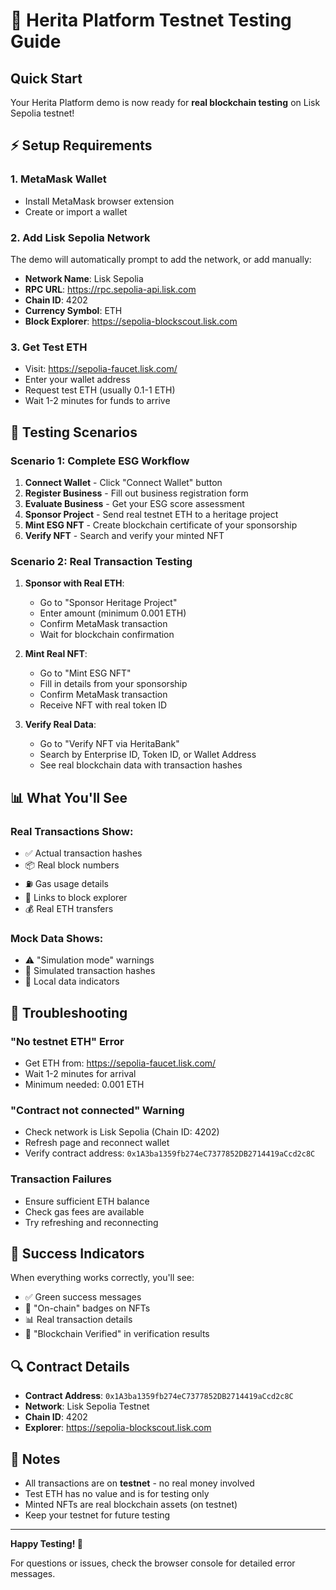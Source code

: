 # 🚀 Herita Platform Testnet Testing Guide

## Quick Start

Your Herita Platform demo is now ready for **real blockchain testing** on Lisk Sepolia testnet!

## ⚡ Setup Requirements

### 1. MetaMask Wallet
- Install MetaMask browser extension
- Create or import a wallet

### 2. Add Lisk Sepolia Network
The demo will automatically prompt to add the network, or add manually:
- **Network Name**: Lisk Sepolia
- **RPC URL**: https://rpc.sepolia-api.lisk.com
- **Chain ID**: 4202
- **Currency Symbol**: ETH
- **Block Explorer**: https://sepolia-blockscout.lisk.com

### 3. Get Test ETH
- Visit: https://sepolia-faucet.lisk.com/
- Enter your wallet address
- Request test ETH (usually 0.1-1 ETH)
- Wait 1-2 minutes for funds to arrive

## 🎯 Testing Scenarios

### Scenario 1: Complete ESG Workflow
1. **Connect Wallet** - Click "Connect Wallet" button
2. **Register Business** - Fill out business registration form
3. **Evaluate Business** - Get your ESG score assessment
4. **Sponsor Project** - Send real testnet ETH to a heritage project
5. **Mint ESG NFT** - Create blockchain certificate of your sponsorship
6. **Verify NFT** - Search and verify your minted NFT

### Scenario 2: Real Transaction Testing
1. **Sponsor with Real ETH**: 
   - Go to "Sponsor Heritage Project"
   - Enter amount (minimum 0.001 ETH)
   - Confirm MetaMask transaction
   - Wait for blockchain confirmation

2. **Mint Real NFT**:
   - Go to "Mint ESG NFT"
   - Fill in details from your sponsorship
   - Confirm MetaMask transaction
   - Receive NFT with real token ID

3. **Verify Real Data**:
   - Go to "Verify NFT via HeritaBank"
   - Search by Enterprise ID, Token ID, or Wallet Address
   - See real blockchain data with transaction hashes

## 📊 What You'll See

### Real Transactions Show:
- ✅ Actual transaction hashes
- 📦 Real block numbers
- ⛽ Gas usage details
- 🔗 Links to block explorer
- 💰 Real ETH transfers

### Mock Data Shows:
- ⚠️ "Simulation mode" warnings
- 🔬 Simulated transaction hashes
- 📱 Local data indicators

## 🔧 Troubleshooting

### "No testnet ETH" Error
- Get ETH from: https://sepolia-faucet.lisk.com/
- Wait 1-2 minutes for arrival
- Minimum needed: 0.001 ETH

### "Contract not connected" Warning
- Check network is Lisk Sepolia (Chain ID: 4202)
- Refresh page and reconnect wallet
- Verify contract address: `0x1A3ba1359fb274eC7377852DB2714419aCcd2c8C`

### Transaction Failures
- Ensure sufficient ETH balance
- Check gas fees are available
- Try refreshing and reconnecting

## 🎉 Success Indicators

When everything works correctly, you'll see:
- ✅ Green success messages
- 🔗 "On-chain" badges on NFTs
- 📊 Real transaction details
- 🏦 "Blockchain Verified" in verification results

## 🔍 Contract Details

- **Contract Address**: `0x1A3ba1359fb274eC7377852DB2714419aCcd2c8C`
- **Network**: Lisk Sepolia Testnet
- **Chain ID**: 4202
- **Explorer**: https://sepolia-blockscout.lisk.com

## 📝 Notes

- All transactions are on **testnet** - no real money involved
- Test ETH has no value and is for testing only
- Minted NFTs are real blockchain assets (on testnet)
- Keep your testnet for future testing

---

**Happy Testing! 🚀**

For questions or issues, check the browser console for detailed error messages.
